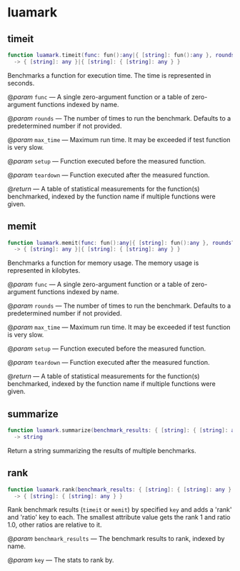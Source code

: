 # luamark

## timeit

```lua
function luamark.timeit(func: fun():any|{ [string]: fun():any }, rounds?: integer, max_time?: number, setup?: fun():any, teardown?: fun():any)
  -> { [string]: any }|{ [string]: { [string]: any } }
```

Benchmarks a function for execution time. The time is represented in seconds.

@_param_ `func` — A single zero-argument function or a table of zero-argument functions indexed by name.

@_param_ `rounds` — The number of times to run the benchmark. Defaults to a predetermined number if not provided.

@_param_ `max_time` — Maximum run time. It may be exceeded if test function is very slow.

@_param_ `setup` — Function executed before the measured function.

@_param_ `teardown` — Function executed after the measured function.

@_return_ — A table of statistical measurements for the function(s) benchmarked, indexed by the function name if multiple functions were given.

## memit

```lua
function luamark.memit(func: fun():any|{ [string]: fun():any }, rounds?: number, max_time?: number, setup?: fun():any, teardown?: fun():any)
  -> { [string]: any }|{ [string]: { [string]: any } }
```

Benchmarks a function for memory usage. The memory usage is represented in kilobytes.

@_param_ `func` — A single zero-argument function or a table of zero-argument functions indexed by name.

@_param_ `rounds` — The number of times to run the benchmark. Defaults to a predetermined number if not provided.

@_param_ `max_time` — Maximum run time. It may be exceeded if test function is very slow.

@_param_ `setup` — Function executed before the measured function.

@_param_ `teardown` — Function executed after the measured function.

@_return_ — A table of statistical measurements for the function(s) benchmarked, indexed by the function name if multiple functions were given.

## summarize

```lua
function luamark.summarize(benchmark_results: { [string]: { [string]: any } })
  -> string
```

Return a string summarizing the results of multiple benchmarks.

## rank

```lua
function luamark.rank(benchmark_results: { [string]: { [string]: any } }, key: string)
  -> { [string]: { [string]: any } }
```

Rank benchmark results (`timeit` or `memit`) by specified `key` and adds a 'rank' and 'ratio' key to each.
The smallest attribute value gets the rank 1 and ratio 1.0, other ratios are relative to it.

@_param_ `benchmark_results` — The benchmark results to rank, indexed by name.

@_param_ `key` — The stats to rank by.

